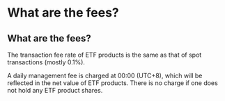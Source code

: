 # What are the fees?

## What are the fees?

The transaction fee rate of ETF products is the same as that of spot transactions (mostly 0.1%).&#x20;

A daily management fee is charged at 00:00 (UTC+8), which will be reflected in the net value of ETF products. There is no charge if one does not hold any ETF product shares.
